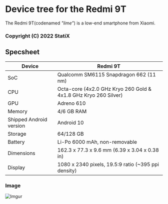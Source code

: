 # Device tree for the Redmi 9T

The Redmi 9T(codenamed _"lime"_) is a low-end smartphone from Xiaomi.

### Copyright (C) 2022 StatiX

## Specsheet

| Device                  | Redmi 9T                                            |
| ----------------------- | ---------------------------------------------------------|
| SoC                     | Qualcomm SM6115 Snapdragon 662 (11 nm)                           |
| CPU                     | Octa-core (4x2.0 GHz Kryo 260 Gold & 4x1.8 GHz Kryo 260 Silver)  |
| GPU                     | Adreno 610                                              |
| Memory                  | 4/6 GB RAM                                                 |
| Shipped Android version | Android 10                                               |
| Storage                 | 64/128 GB                                               |
| Battery                 | Li-Po 6000 mAh, non-removable                            |
| Dimensions              | 162.3 x 77.3 x 9.6 mm (6.39 x 3.04 x 0.38 in)          |
| Display                 | 1080 x 2340 pixels, 19.5:9 ratio (~395 ppi density)       |

### Image 
![Imgur](https://i.imgur.com/LjSA64X.png)